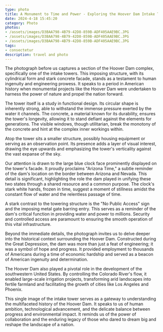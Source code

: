 ```yaml
---
type: photo
title: A Monument to Time and Power - Exploring the Hoover Dam Intake Tower
date: 2024-4-18 15:45:20
category: Photo
photos:
- /assets/images/D3BAA798-4B79-42D8-859B-ADF405AAE9BC.JPG
- /assets/images/D3BAA798-4B79-42D8-859B-ADF405AAE9BC.JPG
- /assets/images/D3BAA798-4B79-42D8-859B-ADF405AAE9BC.JPG
tags:
- consectetur
description: travel and photo
---
```


The photograph before us captures a section of the Hoover Dam complex, specifically one of the intake towers. This imposing structure, with its cylindrical form and stark concrete facade, stands as a testament to human ingenuity and engineering prowess. It speaks to a period in American history when monumental projects like the Hoover Dam were undertaken to harness the power of nature and propel the nation forward.

The tower itself is a study in functional design. Its circular shape is inherently strong, able to withstand the immense pressure exerted by the water it channels. The concrete, a material known for its durability, ensures the tower's longevity, allowing it to stand defiant against the elements for generations. The visible windows, though utilitarian, break the monotony of the concrete and hint at the complex inner workings within.

<!-- more -->

Atop the tower sits a smaller structure, possibly housing equipment or serving as an observation point. Its presence adds a layer of visual interest, drawing the eye upwards and emphasizing the tower's verticality against the vast expanse of the sky.

Our attention is drawn to the large blue clock face prominently displayed on the tower's facade. It proudly proclaims "Arizona Time," a subtle reminder of the dam's location on the border between Arizona and Nevada. This detail is significant, highlighting the role the dam played in unifying these two states through a shared resource and a common purpose. The clock's stark white hands, frozen in time, suggest a moment of stillness amidst the constant flow of water and the relentless passage of time.

A stark contrast to the towering structure is the "No Public Access" sign and the imposing metal gate barring entry. This serves as a reminder of the dam's critical function in providing water and power to millions. Security and controlled access are paramount to ensuring the smooth operation of this vital infrastructure.

Beyond the immediate details, the photograph invites us to delve deeper into the historical context surrounding the Hoover Dam. Constructed during the Great Depression, the dam was more than just a feat of engineering; it was a symbol of hope and progress. It provided employment to thousands of Americans during a time of economic hardship and served as a beacon of American ingenuity and determination.

The Hoover Dam also played a pivotal role in the development of the southwestern United States. By controlling the Colorado River's flow, it enabled large-scale irrigation projects, transforming arid landscapes into fertile farmland and facilitating the growth of cities like Los Angeles and Phoenix.

This single image of the intake tower serves as a gateway to understanding the multifaceted history of the Hoover Dam. It speaks to us of human ambition, technological advancement, and the delicate balance between progress and environmental impact. It reminds us of the power of collaboration and the enduring legacy of those who dared to dream big and reshape the landscape of a nation.
